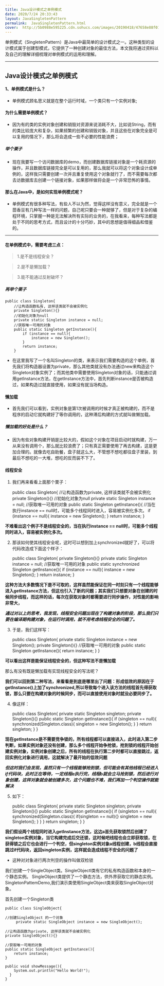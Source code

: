 ```yaml
---
title: Java设计模式之单例模式
date: 2020/7/24 20:33:43
layout: JavaSingletenPattern
permalink:  JavaSingletenPattern.html
cover:  http://5b0988e595225.cdn.sohucs.com/images/20190418/47658e88f01a43d5b520242152262ddb.jpeg
---
```

单例模式（SingletenPattern）是Java中最简单的设计模式之一。这种类型的设计模式属于创建型模式，它提供了一种创建对象的最佳方法，本文我将通过资料以及自己的理解详细梳理对单例模式的运用和理解。
<!--more-->

---

## Java设计模式之单例模式
#### 1、单例模式是什么？
-    单例模式顾名思义就是在整个运行时域，一个类只有一个实例对象;
#### 为什么需要单例模式？
-    因为有的类的实例对象创建和销毁对资源来说消耗不大，比如说String，而有的类比较庞大和复杂，如果频繁的创建和销毁对象，并且这些在对象完全是可以复用的情况下，那么将会造成一些不必要的性能浪费；

##### 举个栗子
-    现在我要写一个访问数据库的demo，而创建数据库链接对象是一个耗资源的操作，并且数据库链接完全是可以复用的，那么我就可以将这个对象设计成单例的，这样我只需要创建一次并且重复使用这个对象就行了，而不需要每次都去访数据库去创建一个链接对象，如果那样做将会是一个非常恐怖的事情。

#### 那么在Java中，是如何实现单例模式呢？
-    单例模式有很多种写法，有些人不以为然，觉得这样没有意义，完全就是一个茴香豆有几种写法一样的问题，自己呢只要会一种就够了，但是对于复杂的编程环境，只掌握一种是无法解决所有实际的业务的，在我看来，每种写法都是处于不同的思考方式，而且设计的十分巧妙，其中的思想是值得细品和借鉴的。

---

#### 在单例模式中，需要考虑三点：

> 1.是不是线程安全？

> 2.是不是懒加载？

> 3.能不能通过反射破坏？

##### 再举个栗子

    public class Singleton{
        //让构造函数私有, 这样该类就不会被实例化
        private Singleton(){}
        //初始化对象为null
        private static Singleton instance = null;
        //获取唯一可用的对象
        public static Singleton getInstance(){
            if (instance == null){
                instance = new Singleton();
            }
            return instance;
        }



*   在这里我写了一个名叫Singleton的类，来表示我们需要构造的这个单例，首先我们将构造器设置为private，那么其他类就没有办法通过new来构造这个Singleton对象实例了；而其他类中需要使用Singleton对象的话，只能通过调用getInstance方法，在getInstance方法中，首先判断instance是否被构造过，如果构造过就直接使用，如果没有就当场构造。


#### 懒加载
*   首先我们可以看到，实例对象是第1次被调用的时候才真正被构建的，而不是程序的启动它就构建好了等你调用的，这种滞后构建的方式就叫做懒加载。

##### 懒加载的好处是什么？
*   因为有些对象构建开销是比较大的，假如这个对象在项目启动时就构建，万一从来没有调用个，那么就比较浪费了；只有真正需要使用了再去构建，这是更加合理的。就像去吃自助餐，盘子就这么大，不管想不想吃都往盘子里装，到最后不想吃的一大堆，想吃的反而装不下了。


#### 线程安全
1. 我们再来看看上面那个栗子：


    public class Singleton{
        //让构造函数为private, 这样该类就不会被实例化
        private Singleton(){}
        //初始化对象为null
        private static Singleton instance = null;
        //获取唯一可用的对象
        public static Singleton getInstance(){
       //当在执行instance == null时，可能多个线程同时进入，容易被实例化多次。
            if (instance == null){
                instance = new Singleton();
               }
            return instance;
        }

 **不难看出这个例子不是线程安全的，当在执行instance == null时，可能多个线程同时进入，容易被实例化多次。**


 2. 那该如何使其线程安全呢，这时可以想到加上synchronized就好了，可以将代码改造成下面这个样子：


     public class Singleton{
       private Singleton(){}
       private static Singleton instance = null;
       //获取唯一可用的对象
       public static synchronized Singleton getInstance(){
           if (instance == null){
               instance = new Singleton();
              }
           return instance;
       }

**这种方法大多数情况下是不可取的，这样虽然能保证在同一时刻只有一个线程能够进入getInstance方法，但这也引入了新的问题；其实我们只想要对象在创建的时候同步线程，而这样的话，每次在获取对象时都需要进行同步操作，对性能的影响非常大，**

***通过对以上的思考，我发现，线程安全问题出现在了构建对象的阶段，那么我们只要在编译期构建对象，在运行时调用，就不用考虑线程安全的问题了。***

3. 于是，我们这样写：


    public class Singleton{
      private static Singleton instance = new Singleton();
      private Singleton(){}
      //获取唯一可用的对象
      public static Singleton getInstance(){
          return instance;
      }
    }

**可以看出这样是能保证线程安全的，但这种写法不是懒加载**

那么有没有既是懒加载有实现线程安全的写法呢？

**我们可以回到第二种写法，来看看是到底是哪里出了问题：形成低效的原因在于getInstance()上加了synchronized,所以导致每个进入该方法的线程首先得获取锁，那么只要在构建对象的时候同步，而可以直接使用对象时就没必要同步了。**

4. 像这样：


    public class Singleton{
      private static Singleton singleton;
      private Singleton(){}
      public static  Singleton getInstance(){
          if (singleton == null){
              synchronized(Singleton.class){
              singleton = new Singleton();
              }
          }
          return singleton;
          }
       }

**现在getInstance是不需要竞争锁的，所有线程都可以直接进入，此时进入第二步判断，如果实例对象还没有创建，那么多个线程开始争抢锁，抢到锁的线程开始创建实例对象，实例对象创建之后，所有的线程在执行第二步时都可以直接跳过，返回实例化对象进行调用，这就解决了最开始的低效问题**

***但这时我们会发现，虽然只有一个线程能够抢到锁，但可能会有其他线程已经进入if代码块，此时正在等待，一定线程a执行完，线程b就会立马抢到锁，然后进行对象创建，这样对象就会被创建多次，这个问题也不难，我们再加一个判空操作就能解决***


5. 如下：



    public class Singleton{
      private static Singleton singleton;
      private Singleton(){}
      public static  Singleton getInstance(){
          if (singleton == null){
              synchronized(Singleton.class){
                if(singleton == null){}
              singleton = new Singleton();
                 }
              }
          }
          return singleton;
          }
       }

**我们假设两个线程同时进入getInstance方法，这边a首先获取锁然后创建了singleton实例对象，当它构建完成后交还锁，这时候吧线程也会立即获取锁，在获得锁之后它也会进行一个判空，但singleton实例对象a线程创建，b线程会直接跳过if代码块，返回singleton实例，这样就会造成线程不安全的问题了**

* 这种对对象进行两次判空的操作叫做双检锁


















我们创建一个SingleObject类。SingleObjectl类有它的私有构造函数和本身的一个静态实例。
SingleObject类提供了一个静态方法，供外界获取它的静态实例。SingletonPattemDemo,我们演示类使用SingleObject类来获取SingleObject对象。

首先创建一个Singleton类

    public class SingleObject{

    //创建SingleObject 的一个对象
         private static SingleObject instance = new SingleObject();

    //让构造函数为private, 这样该类就不会被实例化
    private SingleObject(){}

    //获取唯一可用的对象
    public static SingleObject getInstance(){
        return instance;
    }

    public void showMessage(){
        System.out.println("Hello World!");
      }
    }
